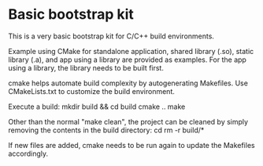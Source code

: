 # Basic bootstrap kit
This is a very basic bootstrap kit for C/C++ build environments.

Example using CMake for standalone application, shared library (.so), static library (.a), and app using a library are provided as examples.  For the app using a library, the library needs to be built first.

cmake helps automate build complexity by autogenerating Makefiles.
Use CMakeLists.txt to customize the build environment.

Execute a build:
mkdir build && cd build
cmake ..
make


Other than the normal "make clean", the project can be cleaned by simply removing the contents in the build directory:
cd <root directory of project>
rm -r build/*


If new files are added, cmake needs to be run again to update the Makefiles accordingly.


